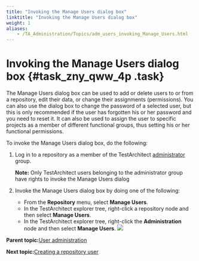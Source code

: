 ```yaml
--- 
title: "Invoking the Manage Users dialog box"
linktitle: "Invoking the Manage Users dialog box"
weight: 1
aliases: 
    - /TA_Administration/Topics/adm_users_invoking_Manage_Users.html
---
```

# Invoking the Manage Users dialog box {#task_zny_qww_4p .task}

The Manage Users dialog box can be used to add or delete users to or from a repository, edit their data, or change their assignments \(permissions\). You can also use the dialog box to change the password of a selected user, but this is only recommended if the user has forgotten his or her password and you need to reset it. It can also be used to assign the user to specific projects as a member of different functional groups, thus setting his or her functional permissions.

To invoke the Manage Users dialog box, do the following:

1.  Log in to a repository as a member of the TestArchitect [administrator](User_administration.html) group.

    **Note:** Only TestArchitect users belonging to the administrator group have rights to invoke the Manage Users dialog

2.  Invoke the Manage Users dialog box by doing one of the following:

    -   From the **Repository** menu, select **Manage Users**.
    -   In the TestArchitect explorer tree, right-click a repository node and then select **Manage Users**.
    -   In the TestArchitect explorer tree, right-click the **Administration** node and then select **Manage Users**.
    ![](../Images/Manage_users_dlg.png)


**Parent topic:**[User administration](../../TA_Administration/Topics/User_administration.html)

**Next topic:**[Creating a repository user](../../TA_Administration/Topics/adm_users_creating.html)

